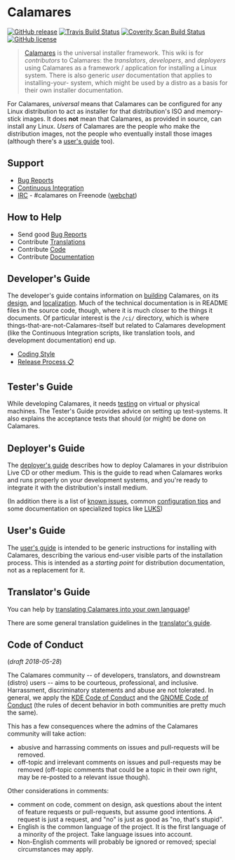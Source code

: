 # Calamares

[![GitHub release](https://img.shields.io/github/release/calamares/calamares.svg)](https://github.com/calamares/calamares/releases)
[![Travis Build Status](https://travis-ci.org/calamares/calamares.svg?branch=master)](https://travis-ci.org/calamares/calamares)
[![Coverity Scan Build Status](https://scan.coverity.com/projects/5389/badge.svg)](https://scan.coverity.com/projects/5389)
[![GitHub license](https://img.shields.io/github/license/calamares/calamares.svg)](https://github.com/calamares/calamares/blob/master/LICENSE)

> [Calamares](https://calamares.io/) is the universal installer framework.
> This wiki is for *contributors* to Calamares: the
> *translators*, *developers*, and *deployers*
> using Calamares as a framework / application for installing a Linux system.
> There is also generic *user* documentation that applies to installing-your-
> system, which might be used by a distro as a basis for their own installer
> documentation.

For Calamares, *universal* means that Calamares can be configured
for any Linux distribution to act as installer for that distribution's
ISO and memory-stick images. It does **not** mean that
Calamares, as provided in source, can install any Linux.
*Users* of Calamares are the people who make the distribution
images, not the people who eventually install those images
(although there's a [user's guide](Use-Guide) too).

## Support

* [Bug Reports](https://github.com/calamares/calamares/issues)
* [Continuous Integration](https://travis-ci.org/calamares/calamares)
* [IRC](irc://irc.freenode.net/calamares) - #calamares on Freenode
  ([webchat](https://webchat.freenode.net/?randomnick=1&channels=%23calamares))

## How to Help

* Send good [Bug Reports](https://github.com/calamares/calamares/issues)
* Contribute [Translations](https://www.transifex.com/calamares/calamares/)
* Contribute [Code](https://github.com/calamares/calamares/)
* Contribute [Documentation](https://github.com/calamares/calamares/wiki/)

## Developer's Guide

The developer's guide contains information on
[building](Develop-Guide#build) Calamares,
on its
[design](Develop-Design),
and [localization](Develop-Guide#i18n).
Much of the technical documentation is in README files in the
source code, though, where it is much closer to the things it
documents. Of particular interest is the `/ci/` directory, which is where things-that-are-not-Calamares-itself but related to Calamares development (like the Continuous Integration scripts, like translation tools, and development documentation) end up.

* [Coding Style](Develop-Code)
* [Release Process :clipboard:](https://github.com/calamares/calamares/blob/master/ci/RELEASE.md)

## Tester's Guide

While developing Calamares, it needs [testing](Test-Guide) on virtual or physical machines. The Tester's Guide provides advice on setting up test-systems. It also explains the acceptance tests that should (or might) be done on Calamares.

## Deployer's Guide

The [deployer's guide](Deploy-Guide) describes how to deploy
Calamares in your distribuion Live CD or other medium. This is the
guide to read when Calamares works and runs properly on your development
systems, and you're ready to integrate it with the distribution's install medium.

(In addition there is a list of [known issues](Deploy-Issues), common
[configuration tips](Deploy-Configuration)  and some
documentation on specialized topics like [LUKS](Deploy-LUKS))

## User's Guide

The [user's guide](Use-Guide) is intended to be generic instructions for
installing with Calamares, describing the various end-user visible parts
of the installation process. This is intended as a *starting point* for
distribution documentation, not as a replacement for it.


## Translator's Guide

You can help by [translating Calamares into your own language](https://www.transifex.com/calamares/calamares/)!

There are some general translation guidelines in the
[translator's guide](Translate-Guide).

## Code of Conduct

(*draft 2018-05-28*)

The Calamares community -- of developers, translators, and downstream (distro) users --
aims to be courteous, professional, and inclusive. Harrassment, discriminatory
statements and abuse are not tolerated. In general, we apply the
[KDE Code of Conduct](https://www.kde.org/code-of-conduct/) and the
[GNOME Code of Conduct](https://wiki.gnome.org/Foundation/CodeOfConduct) (the
rules of decent behavior in both communities are pretty much the same).

This has a few consequences where the admins of the Calamares community
will take action:
 - abusive and harrassing comments on issues and pull-requests will be removed.
 - off-topic and irrelevant comments on issues and pull-requests may be removed
   (off-topic comments that could be a topic in their own right, may be
   re-posted to a relevant issue though).

Other considerations in comments:
 - comment on code, comment on design, ask questions about the intent of
   feature requests or pull-requests, but assume good intentions. A request
   is just a request, and "no" is just as good as "no, that's stupid".
 - English is the common language of the project. It is the first language
   of a minority of the project. Take language issues into account.
 - Non-English comments will probably be ignored or removed; special
   circumstances may apply.
